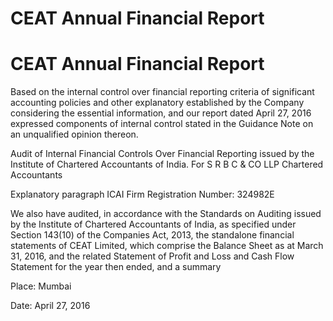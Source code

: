# CEAT Annual Financial Report

# CEAT Annual Financial Report

Based on the internal control over financial reporting criteria of significant accounting policies and other explanatory established by the Company considering the essential information, and our report dated April 27, 2016 expressed components of internal control stated in the Guidance Note on an unqualified opinion thereon.

Audit of Internal Financial Controls Over Financial Reporting issued by the Institute of Chartered Accountants of India. For S R B C & CO LLP Chartered Accountants

Explanatory paragraph ICAI Firm Registration Number: 324982E

We also have audited, in accordance with the Standards on Auditing issued by the Institute of Chartered Accountants of India, as specified under Section 143(10) of the Companies Act, 2013, the standalone financial statements of CEAT Limited, which comprise the Balance Sheet as at March 31, 2016, and the related Statement of Profit and Loss and Cash Flow Statement for the year then ended, and a summary

Place: Mumbai

Date: April 27, 2016